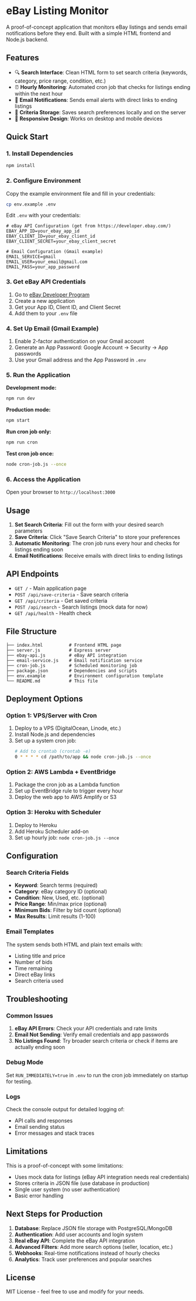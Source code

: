 # eBay Listing Monitor

A proof-of-concept application that monitors eBay listings and sends email notifications before they end. Built with a simple HTML frontend and Node.js backend.

## Features

- 🔍 **Search Interface**: Clean HTML form to set search criteria (keywords, category, price range, condition, etc.)
- ⏰ **Hourly Monitoring**: Automated cron job that checks for listings ending within the next hour
- 📧 **Email Notifications**: Sends email alerts with direct links to ending listings
- 💾 **Criteria Storage**: Saves search preferences locally and on the server
- 🎨 **Responsive Design**: Works on desktop and mobile devices

## Quick Start

### 1. Install Dependencies

```bash
npm install
```

### 2. Configure Environment

Copy the example environment file and fill in your credentials:

```bash
cp env.example .env
```

Edit `.env` with your credentials:

```env
# eBay API Configuration (get from https://developer.ebay.com/)
EBAY_APP_ID=your_ebay_app_id
EBAY_CLIENT_ID=your_ebay_client_id
EBAY_CLIENT_SECRET=your_ebay_client_secret

# Email Configuration (Gmail example)
EMAIL_SERVICE=gmail
EMAIL_USER=your_email@gmail.com
EMAIL_PASS=your_app_password
```

### 3. Get eBay API Credentials

1. Go to [eBay Developer Program](https://developer.ebay.com/)
2. Create a new application
3. Get your App ID, Client ID, and Client Secret
4. Add them to your `.env` file

### 4. Set Up Email (Gmail Example)

1. Enable 2-factor authentication on your Gmail account
2. Generate an App Password: Google Account → Security → App passwords
3. Use your Gmail address and the App Password in `.env`

### 5. Run the Application

**Development mode:**
```bash
npm run dev
```

**Production mode:**
```bash
npm start
```

**Run cron job only:**
```bash
npm run cron
```

**Test cron job once:**
```bash
node cron-job.js --once
```

### 6. Access the Application

Open your browser to `http://localhost:3000`

## Usage

1. **Set Search Criteria**: Fill out the form with your desired search parameters
2. **Save Criteria**: Click "Save Search Criteria" to store your preferences
3. **Automatic Monitoring**: The cron job runs every hour and checks for listings ending soon
4. **Email Notifications**: Receive emails with direct links to ending listings

## API Endpoints

- `GET /` - Main application page
- `POST /api/save-criteria` - Save search criteria
- `GET /api/criteria` - Get saved criteria
- `POST /api/search` - Search listings (mock data for now)
- `GET /api/health` - Health check

## File Structure

```
├── index.html          # Frontend HTML page
├── server.js           # Express server
├── ebay-api.js         # eBay API integration
├── email-service.js    # Email notification service
├── cron-job.js         # Scheduled monitoring job
├── package.json        # Dependencies and scripts
├── env.example         # Environment configuration template
└── README.md           # This file
```

## Deployment Options

### Option 1: VPS/Server with Cron

1. Deploy to a VPS (DigitalOcean, Linode, etc.)
2. Install Node.js and dependencies
3. Set up a system cron job:
   ```bash
   # Add to crontab (crontab -e)
   0 * * * * cd /path/to/app && node cron-job.js --once
   ```

### Option 2: AWS Lambda + EventBridge

1. Package the cron job as a Lambda function
2. Set up EventBridge rule to trigger every hour
3. Deploy the web app to AWS Amplify or S3

### Option 3: Heroku with Scheduler

1. Deploy to Heroku
2. Add Heroku Scheduler add-on
3. Set up hourly job: `node cron-job.js --once`

## Configuration

### Search Criteria Fields

- **Keyword**: Search terms (required)
- **Category**: eBay category ID (optional)
- **Condition**: New, Used, etc. (optional)
- **Price Range**: Min/max price (optional)
- **Minimum Bids**: Filter by bid count (optional)
- **Max Results**: Limit results (1-100)

### Email Templates

The system sends both HTML and plain text emails with:
- Listing title and price
- Number of bids
- Time remaining
- Direct eBay links
- Search criteria used

## Troubleshooting

### Common Issues

1. **eBay API Errors**: Check your API credentials and rate limits
2. **Email Not Sending**: Verify email credentials and app passwords
3. **No Listings Found**: Try broader search criteria or check if items are actually ending soon

### Debug Mode

Set `RUN_IMMEDIATELY=true` in `.env` to run the cron job immediately on startup for testing.

### Logs

Check the console output for detailed logging of:
- API calls and responses
- Email sending status
- Error messages and stack traces

## Limitations

This is a proof-of-concept with some limitations:

- Uses mock data for listings (eBay API integration needs real credentials)
- Stores criteria in JSON file (use database in production)
- Single user system (no user authentication)
- Basic error handling

## Next Steps for Production

1. **Database**: Replace JSON file storage with PostgreSQL/MongoDB
2. **Authentication**: Add user accounts and login system
3. **Real eBay API**: Complete the eBay API integration
4. **Advanced Filters**: Add more search options (seller, location, etc.)
5. **Webhooks**: Real-time notifications instead of hourly checks
6. **Analytics**: Track user preferences and popular searches

## License

MIT License - feel free to use and modify for your needs.